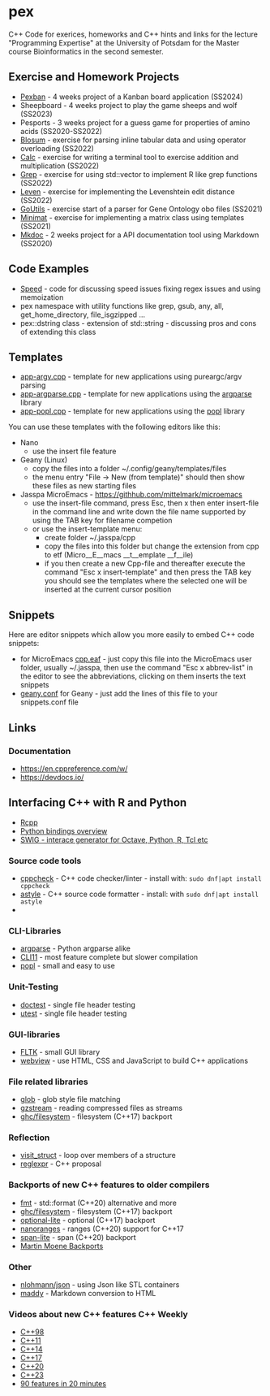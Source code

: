 # pex

C++ Code for exerices, homeworks and C++ hints and links for the lecture  "Programming  Expertise" at the University
of Potsdam for the Master course Bioinformatics in the second semester.

## Exercise and Homework Projects

- [Pexban](pexban) - 4 weeks project of a Kanban board application (SS2024)
- Sheepboard - 4 weeks project to play the game sheeps and wolf (SS2023) 
- Pesports - 3 weeks project for a guess game for properties of amino acids (SS2020-SS2022)
- [Blosum](blosum)  - exercise  for parsing  inline  tabular data and using
  operator overloading (SS2022)
- [Calc](calc) - exercise for writing a terminal tool to exercise addition and multiplication (SS2022)
- [Grep](grep) - exercise for using std::vector to implement R like grep functions (SS2022)
- [Leven](leven) - exercise for implementing the Levenshtein edit distance (SS2022)
- [GoUtils](goutils) - exercise start of a parser for Gene Ontology obo files (SS2021)
- [Minimat](matrix) - exercise for implementing a matrix class using templates (SS2021)
- [Mkdoc](mkdoc) - 2 weeks project for a API documentation tool using Markdown (SS2020)

## Code Examples

- [Speed](speed) - code for discussing speed issues fixing regex issues and using memoization
- pex  namespace   with  utility   functions   like  grep,  gsub,  any,  all,
  get_home_directory, file_isgzipped ...
- pex::dstring  class - extension of std::string - discussing pros and cons of
  extending this class

## Templates

- [app-argv.cpp](https://github.com/mittelmark/pex/blob/main/templates/app-argv.cpp) - template for new applications using pureargc/argv parsing
- [app-argparse.cpp](https://github.com/mittelmark/pex/blob/main/templates/app-argparse.cpp) - template for new applications using the [argparse](https://github.com/p-ranav/argparse) library
- [app-popl.cpp](https://github.com/mittelmark/pex/blob/main/templates/app-popl.cpp) - template for new applications using the [popl](https://github.com/badaix/popl) library

You can use these templates with the following editors like this:

- Nano
    - use the insert file feature
- Geany (Linux)
    - copy the files into a folder ~/.config/geany/templates/files
    - the menu entry "File -> New (from template)" should then show these files as new starting files
- Jasspa MicroEmacs - https://githhub.com/mittelmark/microemacs
    - use the insert-file command, press Esc, then x then enter insert-file in
      the command line and write down the file name supported by using the TAB
      key for filename competion
    - or use the insert-template menu:
        - create folder ~/.jasspa/cpp 
        - copy the files into this folder but change the extension from cpp to etf
          (Micro__E__macs __t__emplate __f__ile)    
        - if you then create a new Cpp-file and thereafter execute the command "Esc x  insert-template"  and then press
          the TAB key you should see the  templates  where the  selected one will be
          inserted at the current cursor position
    
## Snippets

Here are  editor  snippets  which  allow  you more  easily  to embed  C++ code
snippets:

-  for MicroEmacs
  [cpp.eaf](https://github.com/mittelmark/pex/blob/main/snippets/cpp.eaf) - just
   copy this file into the MicroEmacs user folder, usually ~/.jasspa, then use
   the command  "Esc x  abbrev-list"  in the editor to see the  abbreviations,
   clicking on them inserts the text snippets
- [geany.conf](https://github.com/mittelmark/pex/blob/main/snippets/geany.conf) for Geany - just add the lines of this file to your snippets.conf file
    
## Links

### Documentation

- https://en.cppreference.com/w/
- https://devdocs.io/

## Interfacing C++ with R and Python

- [Rcpp](https://cran.r-project.org/web/packages/Rcpp/index.html)
- [Python bindings overview](https://realpython.com/python-bindings-overview)
- [SWIG - interace generator for Octave, Python, R, Tcl etc](https://swig.org/)

### Source code tools

- [cppcheck](http://cppcheck.net/) - C++ code checker/linter - install with: `sudo dnf|apt install cppcheck`
- [astyle](https://astyle.sourceforge.net/) - C++ source code formatter - install: with `sudo dnf|apt install astyle`
- 
### CLI-Libraries

- [argparse](https://github.com/p-ranav/argparse) - Python argparse alike
- [CLI11](https://github.com/CLIUtils/CLI11) - most feature complete but slower compilation
- [popl](https://github.com/badaix/popl) - small and easy to use

### Unit-Testing

- [doctest](https://github.com/doctest/doctest) - single file header testing
- [utest](https://github.com/sheredom/utest.h) - single file header testing

### GUI-libraries

- [FLTK](http://www.fltk.org/) - small GUI library
- [webview](https://github.com/webview/webview) - use HTML, CSS and JavaScript to build C++ applications

### File related libraries

- [glob](https://github.com/p-ranav/glob) - glob style file matching
- [gzstream](https://www.cs.unc.edu/Research/compgeom/gzstream/) - reading compressed files as streams
- [ghc/filesystem](https://github.com/gulrak/filesystem) - filesystem (C++17) backport

### Reflection

- [visit_struct](https://github.com/cbeck88/visit_struct) - loop over members
  of a structure
- [reglexpr](https://en.cppreference.com/w/cpp/keyword/reflexpr) - C++ proposal

### Backports of new C++ features to older compilers

- [fmt](https://github.com/fmtlib/fmt) - std::format (C++20) alternative and more
- [ghc/filesystem](https://github.com/gulrak/filesystem) - filesystem (C++17) backport
- [optional-lite](https://github.com/martinmoene/optional-lite) - optional (C++17) backport
- [nanoranges](https://github.com/tcbrindle/NanoRange) - ranges (C++20) support for C++17
- [span-lite](https://github.com/martinmoene/span-lite) - span (C++20) backport
- [Martin Moene Backports](https://github.com/martinmoene?tab=repositories&q=lite&type=&language=&sort=)
  
### Other

- [nlohmann/json](https://github.com/nlohmann/json) - using Json like STL containers
- [maddy](https://github.com/progsource/maddy) - Markdown conversion to HTML
 
### Videos about new C++ features C++ Weekly

- [C++98](https://www.youtube.com/watch?v=78Y_LRZPVRg)
- [C++11](https://www.youtube.com/watch?v=D5n6xMUKU3A)
- [C++14](https://www.youtube.com/watch?v=mXxNvaEdNHI)
- [C++17](https://www.youtube.com/watch?v=QpFjOlzg1r4)
- [C++20](https://www.youtube.com/watch?v=N1gOSgZy7h4)
- [C++23](https://www.youtube.com/watch?v=N2HG___9QFI)
- [90 features in 20 minutes](https://www.youtube.com/watch?v=VpqwCDSfgz0)

